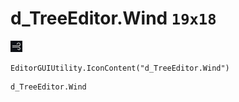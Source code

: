 # d_TreeEditor.Wind `19x18`
<img src="/img/d_TreeEditor.Wind.png" width=19 height=18>

``` CSharp
EditorGUIUtility.IconContent("d_TreeEditor.Wind")
```
```
d_TreeEditor.Wind
```
